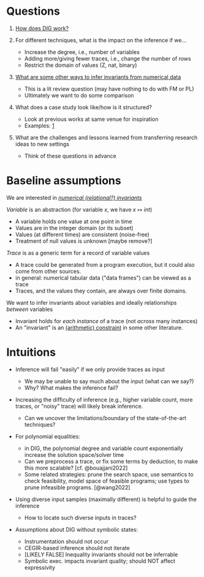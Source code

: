 # Questions

1. [How does DIG work?](dig.md)

2. For different techniques, what is the impact on the inference if we...
    * Increase the degree, i.e., number of variables 
    * Adding more/giving fewer traces, i.e., change the number of rows 
    * Restrict the domain of values (Z, nat, binary)

3. [What are some other ways to infer invariants from numerical data](related.md)
    * This is a lit review question (may have nothing to do with FM or PL)
    * Ultimately we want to do some comparison

4. What does a case study look like/how is it structured?
    * Look at previous works at same venue for inspiration
    * Examples: [1](https://arxiv.org/pdf/2412.07235)

5. What are the challenges and lessons learned from transferring research 
   ideas to new settings
   * Think of these questions in advance

# Baseline assumptions

We are interested in [_numerical (relational?) invariants_](vocabulary.md)

_Variable_ is an abstraction (for variable $x$, we have $x \mapsto int$) 
* A variable holds one value at one point in time
* Values are in the integer domain (or its subset) 
* Values (at different times) are consistent (noise-free)
* Treatment of null values is unknown [maybe remove?]

_Trace_ is as a generic term for a record of variable values
* A trace could be generated from a program execution, but it could also come from other sources.
* in general: numerical tabular data ("data frames") can be viewed as a trace
* Traces, and the values they contain, are always over finite domains. 
  
We want to infer invariants about variables and ideally relationships _between_ variables
* Invariant holds for _each instance_ of a trace (not _across_ many instances)
* An "invariant" is an [(arithmetic) constraint](./vocabulary.md) in some other literature.

# Intuitions

* Inference will fail "easily" if we only provide traces as input
  - We may be unable to say much about the input (what can we say?)
  - Why? What makes the inference fail?
  
* Increasing the difficulty of inference (e.g., higher variable count, more
  traces, or "noisy" trace) will likely break inference.
  - Can we uncover the limitations/boundary of the state-of-the-art techniques?

* For polynomial equalities: 
  - in DIG, the polynomial degree and variable count exponentially increase the solution space/solver time
  - Can we preprocess a trace, or fix some terms by deduction, to make this more scalable? [cf. @bouajjani2022]
  - Some related strategies: prune the search space, use semantics to check feasibility, 
    model space of feasible programs; use types to prune infeasible programs. [@wang2022]
  
* Using diverse input samples (maximally different) is helpful to guide the inference 
  - How to locate such diverse inputs in traces?

* Assumptions about DIG without symbolic states:
  - Instrumentation should not occur
  - CEGIR-based inference should not iterate
  - [LIKELY FALSE] Inequality invariants should not be inferrable
  - Symbolic exec. impacts invariant quality; should NOT affect expressivity
  


